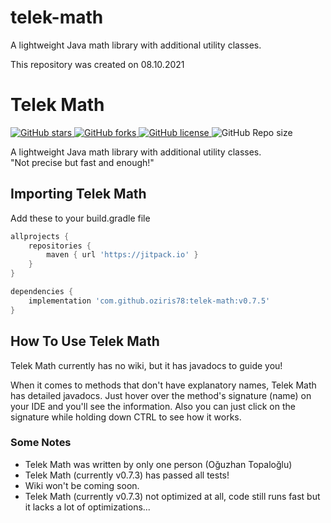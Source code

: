 

# telek-math
A lightweight Java math library with additional utility classes.

This repository was created on 08.10.2021






# Telek Math

<p> <!-- BADGES -->
<!-- badge 1 -->
    <a href="https://github.com/oziris78/telek-math/stargazers">
        <img alt="GitHub stars" src="https://img.shields.io/github/stars/oziris78/telek-math">
    </a>
<!-- badge 2 -->
    <a href="https://github.com/oziris78/telek-math/network">
        <img alt="GitHub forks" src="https://img.shields.io/github/forks/oziris78/telek-math">
    </a>
<!-- badge 3 -->
    <a href="https://github.com/oziris78/telek-math/blob/master/LICENSE.txt">
        <img alt="GitHub license" src="https://img.shields.io/github/license/oziris78/telek-math?color=blue"/>
    </a>
<!-- badge 4 -->
    <img alt="GitHub Repo size" src="https://img.shields.io/github/repo-size/oziris78/telek-math"/>
<!-- badge end -->
</p>

A lightweight Java math library with additional utility classes. <br>
"Not precise but fast and enough!" 



## Importing Telek Math
Add these to your build.gradle file

```GROOVY
allprojects {
    repositories {
        maven { url 'https://jitpack.io' }
    }
}

dependencies {
    implementation 'com.github.oziris78:telek-math:v0.7.5'
}
```


## How To Use Telek Math

Telek Math currently has no wiki, but it has javadocs to guide you!

When it comes to methods that don't have explanatory names, 
Telek Math has detailed javadocs. Just hover over the method's 
signature (name) on your IDE and you'll see the information.
Also you can just click on the signature while holding down 
CTRL to see how it works.


### Some Notes
- Telek Math was written by only one person (Oğuzhan Topaloğlu)
- Telek Math (currently v0.7.3) has passed all tests!
- Wiki won't be coming soon.
- Telek Math (currently v0.7.3) not optimized at all, 
  code still runs fast but it lacks a lot of optimizations...




